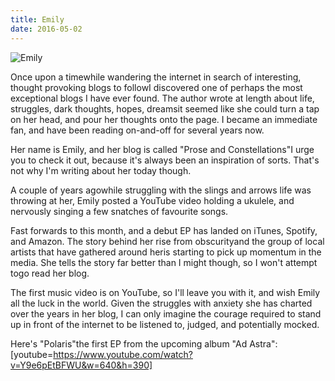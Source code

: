 ```yaml
---
title: Emily
date: 2016-05-02
---
```


![Emily](https://source.unsplash.com/l7dbl-sUg3k/1600x900)

Once upon a timewhile wandering the internet in search of interesting, thought provoking blogs to followI discovered one of perhaps the most exceptional blogs I have ever found. The author wrote at length about life, struggles, dark thoughts, hopes, dreamsit seemed like she could turn a tap on her head, and pour her thoughts onto the page. I became an immediate fan, and have been reading on-and-off for several years now.

Her name is Emily, and her blog is called "Prose and Constellations"I urge you to check it out, because it's always been an inspiration of sorts. That's not why I'm writing about her today though.

A couple of years agowhile struggling with the slings and arrows life was throwing at her, Emily posted a YouTube video holding a ukulele, and nervously singing a few snatches of favourite songs.

Fast forwards to this month, and a debut EP has landed on iTunes, Spotify, and Amazon. The story behind her rise from obscurityand the group of local artists that have gathered around heris starting to pick up momentum in the media. She tells the story far better than I might though, so I won't attempt togo read her blog.

The first music video is on YouTube, so I'll leave you with it, and wish Emily all the luck in the world. Given the struggles with anxiety she has charted over the years in her blog, I can only imagine the courage required to stand up in front of the internet to be listened to, judged, and potentially mocked.

Here's "Polaris"the first EP from the upcoming album "Ad Astra":[youtube=https://www.youtube.com/watch?v=Y9e6pEtBFWU&w=640&h=390]